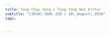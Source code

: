 ```yaml
---
title: Tang Chay Seng v Tung Yang Wee Arthur 
subtitle: "[2010] SGHC 228 / 10\_August\_2010"
tags:


---
```


